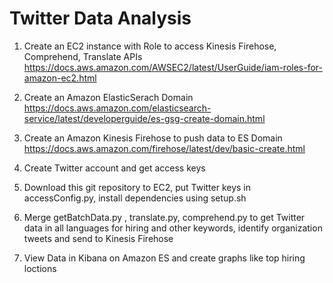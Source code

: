 # Twitter Data Analysis

1) Create an EC2 instance with Role to access Kinesis Firehose, Comprehend, Translate APIs
https://docs.aws.amazon.com/AWSEC2/latest/UserGuide/iam-roles-for-amazon-ec2.html

2) Create an Amazon ElasticSerach Domain
https://docs.aws.amazon.com/elasticsearch-service/latest/developerguide/es-gsg-create-domain.html

3) Create an Amazon Kinesis Firehose to push data to ES Domain
https://docs.aws.amazon.com/firehose/latest/dev/basic-create.html

4) Create Twitter account and get access keys

5) Download this git repository to EC2, put Twitter keys in accessConfig.py, install dependencies using setup.sh

6) Merge getBatchData.py , translate.py, comprehend.py to get Twitter data in all languages for hiring and other keywords, 
identify organization tweets and send to Kinesis Firehose

7) View Data in Kibana on Amazon ES and create graphs like top hiring loctions

